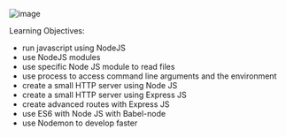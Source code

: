 ![image](https://github.com/user-attachments/assets/5f020ae2-8152-4f06-ab25-c6c20dc354aa)

Learning Objectives:

- run javascript using NodeJS
- use NodeJS modules
- use specific Node JS module to read files
- use process to access command line arguments and the environment
- create a small HTTP server using Node JS
- create a small HTTP server using Express JS
- create advanced routes with Express JS
- use ES6 with Node JS with Babel-node
- use Nodemon to develop faster
